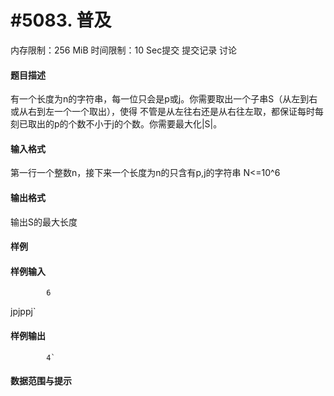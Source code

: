 
# #5083. 普及
内存限制：256 MiB 时间限制：10 Sec提交 提交记录 讨论
#### 题目描述
有一个长度为n的字符串，每一位只会是p或j。你需要取出一个子串S（从左到右或从右到左一个一个取出），使得
不管是从左往右还是从右往左取，都保证每时每刻已取出的p的个数不小于j的个数。你需要最大化|S|。


#### 输入格式
第一行一个整数n，接下来一个长度为n的只含有p,j的字符串
N<=10^6


#### 输出格式
输出S的最大长度


#### 样例

#### 样例输入

			6
jpjppj`
#### 样例输出

			4`
#### 数据范围与提示

